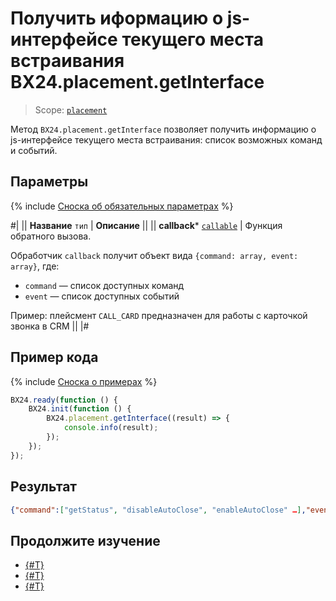 # Получить иформацию о js-интерфейсе текущего места встраивания BX24.placement.getInterface

> Scope: [`placement`](../../scopes/permissions.md)

Метод `BX24.placement.getInterface` позволяет получить информацию о js-интерфейсе текущего места встраивания: список возможных команд и событий.

## Параметры

{% include [Сноска об обязательных параметрах](../../../_includes/required.md) %}

#|
|| **Название**
`тип` | **Описание** ||
|| **callback***
[`callable`](../../data-types.md) | Функция обратного вызова. 

Обработчик `callback` получит объект вида `{command: array, event: array}`, где: 
- `command` — список доступных команд
- `event` — список доступных событий

Пример: плейсмент `CALL_CARD` предназначен для работы с карточкой звонка в CRM
 ||
|#

## Пример кода

{% include [Сноска о примерах](../../../_includes/examples.md) %}

```js
BX24.ready(function () {
    BX24.init(function () {
        BX24.placement.getInterface((result) => {
            console.info(result);
        });
    });
});
```

## Результат

```json
{"command":["getStatus", "disableAutoClose", "enableAutoClose" …],"event":[{"CallCard::EntityChanged", "CallCard::CallStateChanged", "CallCard::BeforeClose" …}]}
```

## Продолжите изучение 

- [{#T}](bx24-placement-info.md)
- [{#T}](bx24-placement-call.md)
- [{#T}](bx24-placement-bind-event.md)